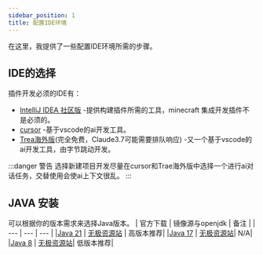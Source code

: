 ```yaml
---
sidebar_position: 1
title: 配置IDE环境
---
```

在这里，我提供了一些配置IDE环境所需的步骤。

## IDE的选择
插件开发必须的IDE有：
- [IntelliJ IDEA 社区版](https://www.jetbrains.com/idea/download/#section=windows)  -提供构建插件所需的工具，minecraft 集成开发插件不是必须的。
- [cursor](https://www.cursor.com/cn) -基于vscode的ai开发工具。
- [Trea海外版](https://www.trae.ai/)(完全免费，Claude3.7可能需要排队响应) -又一个基于vscode的ai开发工具，由字节跳动开发。

:::danger 警告
选择新建项目开发尽量在cursor和Trae海外版中选择一个进行ai对话任务，交替使用会使ai上下文很乱。
:::

## JAVA 安装

可以根据你的版本需求来选择Java版本。
| 官方下载 | 镜像源与openjdk | 备注 |
| --- | --- | --- |
|[Java 21](https://www.oracle.com/java/technologies/downloads/#java21) | [无极资源站](https://res.fastmirror.net/1/main/Java%20%E7%8E%AF%E5%A2%83)  | 高版本推荐|
|[Java 17](https://www.oracle.com/java/technologies/downloads/#java17) | [无极资源站](https://res.fastmirror.net/1/main/Java%20%E7%8E%AF%E5%A2%83)| N/A|
|[Java 8](https://www.oracle.com/java/technologies/downloads/#java8) | [无极资源站](https://res.fastmirror.net/1/main/Java%20%E7%8E%AF%E5%A2%83)| 低版本推荐|